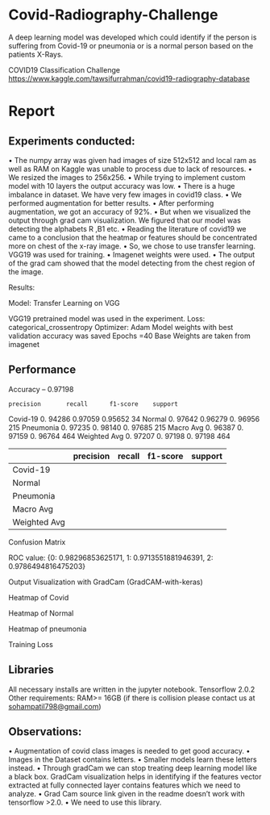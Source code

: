 # Covid-Radiography-Challenge
A deep learning model was developed which could identify if the person is suffering from Covid-19 or pneumonia or is a normal person based on the patients X-Rays.

COVID19 Classification Challenge https://www.kaggle.com/tawsifurrahman/covid19-radiography-database


# Report



## Experiments conducted: 


•	The numpy array was given had images of size 512x512 and local ram as well as RAM on Kaggle was unable to process due to lack of resources.
•	We resized the images to 256x256. 
•	While trying to implement custom model with 10 layers the output accuracy was low.
•	There is a huge imbalance in dataset. We have very few images in covid19 class.
•	We performed augmentation for better results.
•	After performing augmentation, we got an accuracy of 92%. 
•	But when we visualized the output through grad cam visualization. We figured that our model was detecting the alphabets R ,B1 etc.
•	Reading the literature of covid19 we came to a conclusion that the heatmap or features should be concentrated more on chest of the x-ray image.
•	So, we chose to use transfer learning. VGG19 was used for training.
•	Imagenet weights were used.
•	The output of the grad cam showed that the model detecting from the chest region of the image.


		













Results:

Model: Transfer Learning on VGG

VGG19 pretrained model was used in the experiment.
Loss: categorical_crossentropy 
Optimizer: Adam
Model weights with best validation accuracy was saved
Epochs =40
Base Weights are taken from imagenet

 














## Performance

Accuracy – 0.97198       


	precision    	recall  	f1-score   	support
Covid-19	0. 94286   	0.97059	0.95652	34
Normal    	0. 97642   	0.96279	0. 96956       	215
Pneumonia    	0. 97235   	0. 98140   	0. 97685       	215
Macro Avg	0. 96387   	0. 97159   	0. 96764       	464
Weighted Avg	0. 97207   	0. 97198   	0. 97198       	464


|              | precision | recall | f1-score | support |
|--------------|-----------|--------|----------|---------|
| Covid-19     |           |        |          |         |
| Normal       |           |        |          |         |
| Pneumonia    |           |        |          |         |
| Macro Avg    |           |        |          |         |
| Weighted Avg |           |        |          |         |

Confusion Matrix

ROC value:
{0: 0.98296853625171, 1: 0.9713551881946391, 2: 0.9786494816475203}
   
Output Visualization with GradCam (GradCAM-with-keras)

Heatmap of Covid

Heatmap of Normal
 
Heatmap of pneumonia 

Training Loss
 
## Libraries

All necessary installs are written in the jupyter notebook.
Tensorflow 2.0.2
Other requirements:
RAM>= 16GB
(if there is collision please contact us at sohampatil798@gmail.com)

## Observations:

•	Augmentation of covid class images is needed to get good accuracy.
•	Images in the Dataset contains letters. 
•	Smaller models learn these letters instead.
•	Through gradCam we can stop treating deep learning model like a black box. GradCam visualization helps in identifying if the features vector extracted at fully connected layer contains features which we need to analyze. 
•	Grad Cam source link given in the readme doesn’t work with tensorflow >2.0.
•	We need to use this library.

